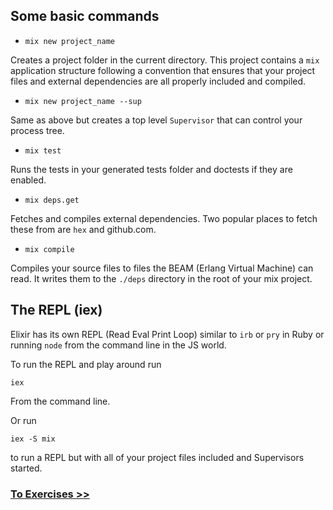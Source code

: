 ## Some basic commands

- `mix new project_name`

Creates a project folder in the current directory. This project contains a `mix` application structure following a convention that ensures that your project files and external dependencies are all properly included and compiled.

* `mix new project_name --sup`

Same as above but creates a top level `Supervisor` that can control your process tree.

- `mix test`

Runs the tests in your generated tests folder and doctests if they are enabled.

* `mix deps.get`

Fetches and compiles external dependencies. Two popular places to fetch these from are `hex` and github.com.

* `mix compile`

Compiles your source files to files the BEAM (Erlang Virtual Machine) can read. It writes them to the `./deps` directory in the root of your mix project.



## The REPL (iex)

Elixir has its own REPL (Read Eval Print Loop) similar to `irb` or `pry`  in Ruby or running `node` from the command line in the JS world.

To run the REPL and play around run

`iex`

From the command line.

Or run

`iex -S mix`

to run a REPL but with all of your project files included and Supervisors started.



### [To Exercises >>](./concrete_practice.md)